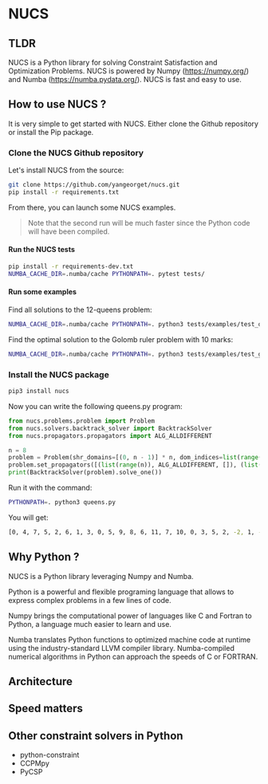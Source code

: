 # NUCS

## TLDR
NUCS is a Python library for solving Constraint Satisfaction and Optimization Problems.
NUCS is powered by Numpy (https://numpy.org/) and Numba (https://numba.pydata.org/).
NUCS is fast and easy to use.


## How to use NUCS ?
It is very simple to get started with NUCS.
Either clone the Github repository or install the Pip package.

### Clone the NUCS Github repository
Let's install NUCS from the source:
```bash
git clone https://github.com/yangeorget/nucs.git
pip install -r requirements.txt
```

From there, you can launch some NUCS examples.  

> Note that the second run will be much faster since the Python code will have been compiled.

#### Run the NUCS tests
```bash
pip install -r requirements-dev.txt
NUMBA_CACHE_DIR=.numba/cache PYTHONPATH=. pytest tests/
```

#### Run some examples
Find all solutions to the 12-queens problem:
```bash
NUMBA_CACHE_DIR=.numba/cache PYTHONPATH=. python3 tests/examples/test_queens.py -n 12
```

Find the optimal solution to the Golomb ruler problem with 10 marks:
```bash
NUMBA_CACHE_DIR=.numba/cache PYTHONPATH=. python3 tests/examples/test_golomb.py -n 10
```

### Install the NUCS package
```bash
pip3 install nucs
````
Now you can write the following queens.py program:
```python
from nucs.problems.problem import Problem
from nucs.solvers.backtrack_solver import BacktrackSolver
from nucs.propagators.propagators import ALG_ALLDIFFERENT

n = 8
problem = Problem(shr_domains=[(0, n - 1)] * n, dom_indices=list(range(n)) * 3, dom_offsets=[0] * n + list(range(n)) + list(range(0, -n, -1)))
problem.set_propagators([(list(range(n)), ALG_ALLDIFFERENT, []), (list(range(n, 2 * n)), ALG_ALLDIFFERENT, []), (list(range(2 * n, 3 * n)), ALG_ALLDIFFERENT, [])])
print(BacktrackSolver(problem).solve_one())
```
Run it with the command:
```bash
PYTHONPATH=. python3 queens.py
```
You will get:
```bash
[0, 4, 7, 5, 2, 6, 1, 3, 0, 5, 9, 8, 6, 11, 7, 10, 0, 3, 5, 2, -2, 1, -5, -4]
```

## Why Python ?
NUCS is a Python library leveraging Numpy and Numba.

Python is a powerful and flexible programing language that allows to express complex problems in a few lines of code.

Numpy brings the computational power of languages like C and Fortran to Python, a language much easier to learn and use.

Numba translates Python functions to optimized machine code at runtime using the industry-standard LLVM compiler library. 
Numba-compiled numerical algorithms in Python can approach the speeds of C or FORTRAN.

## Architecture

## Speed matters

## Other constraint solvers in Python
- python-constraint 
- CCPMpy
- PyCSP